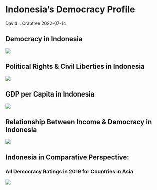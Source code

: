 Indonesia’s Democracy Profile
================
David I. Crabtree
2022-07-14

## Democracy in Indonesia

![](C:\Users\David\Desktop\PROGRA~1\FILESA~1\CFSS\hw06\reports\INDONE~1/figure-gfm/Demscore-1.png)<!-- -->

## Political Rights & Civil Liberties in Indonesia

![](C:\Users\David\Desktop\PROGRA~1\FILESA~1\CFSS\hw06\reports\INDONE~1/figure-gfm/Political%20Rights%20&%20Civil%20Libs-1.png)<!-- -->

## GDP per Capita in Indonesia

![](C:\Users\David\Desktop\PROGRA~1\FILESA~1\CFSS\hw06\reports\INDONE~1/figure-gfm/GDP%20per%20Capita-1.png)<!-- -->

## Relationship Between Income & Democracy in Indonesia

![](C:\Users\David\Desktop\PROGRA~1\FILESA~1\CFSS\hw06\reports\INDONE~1/figure-gfm/Income%20&%20Dem-1.png)<!-- -->

## Indonesia in Comparative Perspective:

### All Democracy Ratings in 2019 for Countries in Asia

![](C:\Users\David\Desktop\PROGRA~1\FILESA~1\CFSS\hw06\reports\INDONE~1/figure-gfm/Democracy%20in%20Comparative%20Perspective-1.png)<!-- -->
